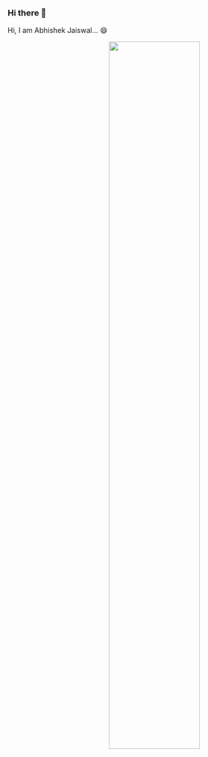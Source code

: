### Hi there 👋

<!--
**abhishekjaiswal3158/abhishekjaiswal3158** is a ✨ _special_ ✨ repository because its `README.md` (this file) appears on your GitHub profile.

Here are some ideas to get you started:

- 🔭 I’m currently working on ...
- 🌱 I’m currently learning ...
- 👯 I’m looking to collaborate on ...
- 🤔 I’m looking for help with ...
- 💬 Ask me about ...
- 📫 How to reach me: ...
- 😄 Pronouns: ...
- ⚡ Fun fact: ...
-->

Hi, I am Abhishek Jaiswal... :smile:

<img align="right" width="60%" src="https://github-readme-stats.vercel.app/api?username=abhishekjaiswal3158&show_icons=true" />
